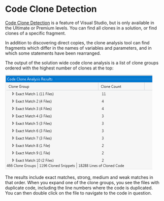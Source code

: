 # Code Clone Detection #

[Code Clone Detection](http://bit.ly/EDC-CodeCloneDetection) is a feature of Visual Studio, but is only available in the Ultimate or Premium levels.  You can find all clones in a solution, or find clones of a specific fragment.

In addition to discovering direct copies, the clone analysis tool can find fragments which differ in the names of variables and parameters, and in which some statements have been rearranged.

The output of the solution wide code clone analysis is a list of clone groups ordered with the highest number of clones at the top:

![Code Clone Analysis Results](images/CodeCloneAnalysisResults.png)

The results include exact matches, strong, medium and weak matches in that order.  When you expand one of the clone groups, you see the files with duplicate code, including the line numbers where the code is duplicated.  You can then double click on the file to navigate to the code in question. 
